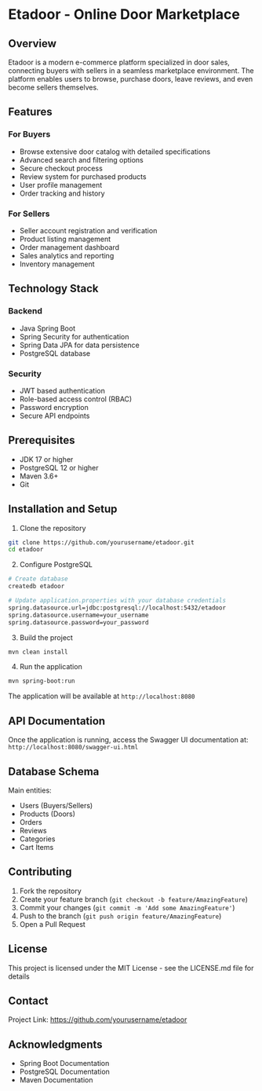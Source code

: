 # Etadoor - Online Door Marketplace

## Overview
Etadoor is a modern e-commerce platform specialized in door sales, connecting buyers with sellers in a seamless marketplace environment. The platform enables users to browse, purchase doors, leave reviews, and even become sellers themselves.

## Features

### For Buyers
- Browse extensive door catalog with detailed specifications
- Advanced search and filtering options
- Secure checkout process
- Review system for purchased products
- User profile management
- Order tracking and history

### For Sellers
- Seller account registration and verification
- Product listing management
- Order management dashboard
- Sales analytics and reporting
- Inventory management

## Technology Stack

### Backend
- Java Spring Boot
- Spring Security for authentication
- Spring Data JPA for data persistence
- PostgreSQL database

### Security
- JWT based authentication
- Role-based access control (RBAC)
- Password encryption
- Secure API endpoints

## Prerequisites
- JDK 17 or higher
- PostgreSQL 12 or higher
- Maven 3.6+
- Git

## Installation and Setup

1. Clone the repository
```bash
git clone https://github.com/yourusername/etadoor.git
cd etadoor
```

2. Configure PostgreSQL
```bash
# Create database
createdb etadoor

# Update application.properties with your database credentials
spring.datasource.url=jdbc:postgresql://localhost:5432/etadoor
spring.datasource.username=your_username
spring.datasource.password=your_password
```

3. Build the project
```bash
mvn clean install
```

4. Run the application
```bash
mvn spring-boot:run
```

The application will be available at `http://localhost:8080`

## API Documentation
Once the application is running, access the Swagger UI documentation at:
`http://localhost:8080/swagger-ui.html`

## Database Schema

Main entities:
- Users (Buyers/Sellers)
- Products (Doors)
- Orders
- Reviews
- Categories
- Cart Items

## Contributing
1. Fork the repository
2. Create your feature branch (`git checkout -b feature/AmazingFeature`)
3. Commit your changes (`git commit -m 'Add some AmazingFeature'`)
4. Push to the branch (`git push origin feature/AmazingFeature`)
5. Open a Pull Request

## License
This project is licensed under the MIT License - see the LICENSE.md file for details

## Contact
Project Link: https://github.com/yourusername/etadoor

## Acknowledgments
- Spring Boot Documentation
- PostgreSQL Documentation
- Maven Documentation
